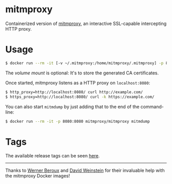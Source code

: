 # mitmproxy

Containerized version of [mitmproxy](https://mitmproxy.org/), an interactive SSL-capable intercepting HTTP proxy.

# Usage

```sh
$ docker run --rm -it [-v ~/.mitmproxy:/home/mitmproxy/.mitmproxy] -p 8080:8080 mitmproxy/mitmproxy
```
The *volume mount* is optional: It's to store the generated CA certificates.

Once started, mitmproxy listens as a HTTP proxy on `localhost:8080`:
```sh
$ http_proxy=http://localhost:8080/ curl http://example.com/
$ https_proxy=http://localhost:8080/ curl -k https://example.com/
```

You can also start `mitmdump` by just adding that to the end of the command-line:

```sh
$ docker run --rm -it -p 8080:8080 mitmproxy/mitmproxy mitmdump
```

# Tags

The available release tags can be seen [here](https://hub.docker.com/r/mitmproxy/mitmproxy/tags/).

---

Thanks to [Werner Beroux](https://github.com/wernight) and [David Weinstein](https://github.com/dweinstein) for their invaluable help with the mitmproxy Docker images!
